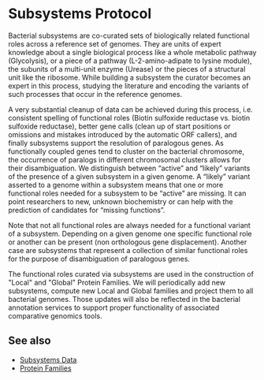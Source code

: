 # Subsystems Protocol

Bacterial subsystems are co-curated sets of biologically related functional roles across a reference set of genomes. They are units of expert knowledge about a single biological process like a whole metabolic pathway (Glycolysis), or a piece of a pathway (L-2-amino-adipate to lysine module), the subunits of a multi-unit enzyme (Urease) or the pieces of a structural unit like the ribosome. While building a subsystem the curator becomes an expert in this process, studying the literature and encoding the variants of such processes that occur in the reference genomes. 

A very substantial cleanup of data can be achieved during this process, i.e. consistent spelling of functional roles (Biotin sulfoxide reductase vs. biotin sulfoxide reductase), better gene calls (clean up of start positions or omissions and mistakes introduced by the automatic ORF callers), and finally subsystems support the resolution of paralogous genes. As functionally coupled genes tend to cluster on the bacterial chromosome, the occurrence of paralogs in different chromosomal clusters allows for their disambiguation.
We distinguish between “active” and “likely” variants of the presence of a given subsystem in a given genome. A “likely” variant asserted to a genome within a subsystem means that one or more functional roles needed for a subsystem to be “active” are missing. It can point researchers to new, unknown biochemistry or can help with the prediction of candidates for “missing functions”. 

Note that not all functional roles are always needed for a functional variant of a subsystem. Depending on a given genome one specific functional role or another can be present (non orthologous gene displacement). Another case are subsystems that represent a collection of similar functional roles for the purpose of disambiguation of paralogous genes.

The functional roles curated via subsystems are used in the construction of "Local" and "Global" Protein Families. We will periodically add new subsystems, compute new Local and Global families and project them to all bacterial genomes. Those updates will also be reflected in the bacterial annotation services to support proper functionality of associated comparative genomics tools.

## See also
  * [Subsystems Data](../organisms_taxon/subsystems_tab.html)
  * [Protein Families](../organisms_taxon/protein_families.html)

